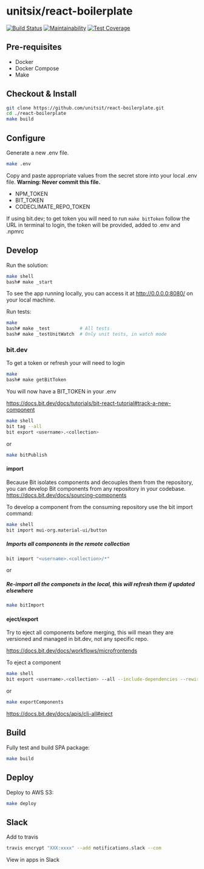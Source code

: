 # unitsix/react-boilerplate

[![Build Status](https://travis-ci.com/unitsix/react-boilerplate.svg?branch=master)](https://travis-ci.com/unitsix/react-boilerplate) [![Maintainability](https://api.codeclimate.com/v1/badges/0906f22527d1b99a4cb8/maintainability)](https://codeclimate.com/github/unitsix/react-boilerplate/maintainability) [![Test Coverage](https://api.codeclimate.com/v1/badges/0906f22527d1b99a4cb8/test_coverage)](https://codeclimate.com/github/unitsix/react-boilerplate/test_coverage)

## Pre-requisites

* Docker
* Docker Compose
* Make

## Checkout & Install

```bash
git clone https://github.com/unitsit/react-boilerplate.git
cd ./react-boilerplate
make build
```

## Configure

Generate a new .env file.

```bash
make .env
```

Copy and paste appropriate values from the secret store into your local .env file. **Warning: Never commit this file.**

* NPM_TOKEN
* BIT_TOKEN
* CODECLIMATE_REPO_TOKEN

If using bit.dev; to get token you will need to run `make bitToken` follow the URL in terminal to login, the token will be provided, added to .env and .npmrc

## Develop

Run the solution:

```bash
make shell
bash# make _start
```

To see the app running locally, you can access it at http://0.0.0.0:8080/ on your local machine.

Run tests:

```bash
make
bash# make _test           # All tests
bash# make _testUnitWatch  # Only unit tests, in watch mode
```

### bit.dev

To get a token or refresh your will need to login

```bash
make
bash# make getBitToken
```

You will now have a BIT_TOKEN in your .env

https://docs.bit.dev/docs/tutorials/bit-react-tutorial#track-a-new-component

```bash
make shell
bit tag --all
bit export <username>.<collection>
```

or

```bash
make bitPublish
```

#### import
Because Bit isolates components and decouples them from the repository, you can develop Bit components from any repository in your codebase.
https://docs.bit.dev/docs/sourcing-components

To develop a component from the consuming repository use the bit import command:

```bash
make shell
bit import mui-org.material-ui/button
```

##### Imports all components in the remote collection
```bash
bit import "<username>.<collection>/*"
```

or
##### Re-import all the componets in the local, this will refresh them if updated elsewhere

```bash
make bitImport
```

#### eject/export

Try to eject all components before merging, this will mean they are versioned and managed in bit.dev, not any specific repo.

https://docs.bit.dev/docs/workflows/microfrontends

To eject a component

```bash
make shell
bit export <username>.<collection> --all --include-dependencies --rewire
```

or

```bash
make exportComponents
```

https://docs.bit.dev/docs/apis/cli-all#eject

## Build

Fully test and build SPA package:

```bash
make build
```

## Deploy

Deploy to AWS S3:

```bash
make deploy
```

## Slack
Add to travis

```bash
travis encrypt "XXX:xxxx" --add notifications.slack --com
```

View in apps in Slack
